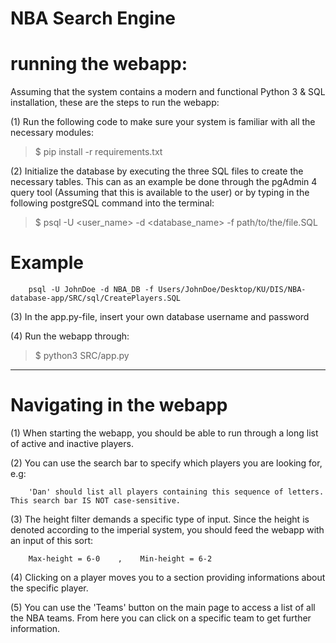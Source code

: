 # NBA Search Engine

# running the webapp:

Assuming that the system contains a modern and functional Python 3 & SQL installation, these are the steps to run the webapp:

(1) Run the following code to make sure your system is familiar with all the necessary modules:
>$ pip install -r requirements.txt

(2) Initialize the database by executing the three SQL files to create the necessary tables. This can as an example be done through the pgAdmin 4 query tool (Assuming that this is available to the user) or by typing in the following postgreSQL command into the terminal:
>$ psql -U <user_name> -d <database_name> -f path/to/the/file.SQL

# Example

        psql -U JohnDoe -d NBA_DB -f Users/JohnDoe/Desktop/KU/DIS/NBA-database-app/SRC/sql/CreatePlayers.SQL

(3) In the app.py-file, insert your own database username and password

(4) Run the webapp through:
>$ python3 SRC/app.py

_________________________________________________________________________

# Navigating in the webapp

(1) When starting the webapp, you should be able to run through a long list of active and inactive players.

(2) You can use the search bar to specify which players you are looking for, e.g:

        'Dan' should list all players containing this sequence of letters. This search bar IS NOT case-sensitive.

(3) The height filter demands a specific type of input. Since the height is denoted according to the imperial system, you should feed the webapp with an input of this sort:

        Max-height = 6-0    ,    Min-height = 6-2

(4) Clicking on a player moves you to a section providing informations about the specific player.

(5) You can use the 'Teams' button on the main page to access a list of all the NBA teams. From here you can click on a specific team to get further information.